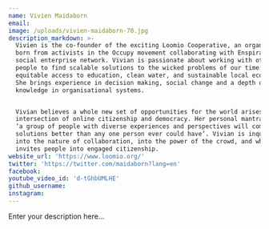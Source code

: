 ```yaml
---
name: Vivien Maidaborn
email:
image: /uploads/vivien-maidaborn-70.jpg
description_markdown: >-
  Vivien is the co-founder of the exciting Loomio Cooperative, an organization
  born from activists in the Occupy movement collaborating with Enspiral, the
  social enterprise network. Vivian is passionate about working with other
  people to find scalable solutions to the wicked problems of our time: poverty,
  equitable access to education, clean water, and sustainable local economies.
  She brings experience in decision making, social change and a depth of
  knowledge in organisational systems.


  Vivian believes a whole new set of opportunities for the world arises from the
  intersection of online citizenship and democracy. Her personal mantra is that
  ‘a group of people with diverse experiences and perspectives will come up with
  solutions better than any one person ever could have’. Vivian is inquiring
  into the nature of collaboration, into the power of the crowd, and what
  invites people into engaged citizenship.
website_url: 'https://www.loomio.org/'
twitter: 'https://twitter.com/maidaborn?lang=en'
facebook:
youtube_video_id: 'd-tGhbUMLHE'
github_username:
instagram:
---
```


Enter your description here...
